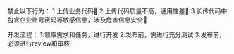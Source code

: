禁止以下行为：
1.上传业务代码🚫
2.上传代码质量不高，通用性差🚫
3.长传代码中包含企业账号密码等敏感信息，涉及危害信息安全🚫

开发流程：
1.领取需求和任务，进行开发
2.发布前，需进行充分测试
3.发布前，必须进行review和审核
